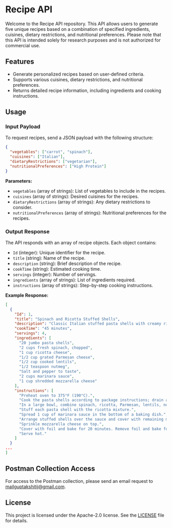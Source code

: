 # Recipe API

Welcome to the Recipe API repository. This API allows users to generate five unique recipes based on a combination of specified ingredients, cuisines, dietary restrictions, and nutritional preferences. Please note that this API is intended solely for research purposes and is not authorized for commercial use.

## Features

- Generate personalized recipes based on user-defined criteria.
- Supports various cuisines, dietary restrictions, and nutritional preferences.
- Returns detailed recipe information, including ingredients and cooking instructions.

## Usage

### Input Payload

To request recipes, send a JSON payload with the following structure:

```json
{
  "vegetables": ["carrot", "spinach"],
  "cuisines": ["Italian"],
  "dietaryRestrictions": ["vegetarian"],
  "nutritionalPreferences": ["High Protein"]
}
```

**Parameters:**

- `vegetables` (array of strings): List of vegetables to include in the recipes.
- `cuisines` (array of strings): Desired cuisines for the recipes.
- `dietaryRestrictions` (array of strings): Any dietary restrictions to consider.
- `nutritionalPreferences` (array of strings): Nutritional preferences for the recipes.

### Output Response

The API responds with an array of recipe objects. Each object contains:

- `Id` (integer): Unique identifier for the recipe.
- `title` (string): Name of the recipe.
- `description` (string): Brief description of the recipe.
- `cookTime` (string): Estimated cooking time.
- `servings` (integer): Number of servings.
- `ingredients` (array of strings): List of ingredients required.
- `instructions` (array of strings): Step-by-step cooking instructions.

**Example Response:**

```json
[
  {
    "Id": 1,
    "title": "Spinach and Ricotta Stuffed Shells",
    "description": "Classic Italian stuffed pasta shells with creamy ricotta and spinach, elevated with a high-protein twist.",
    "cookTime": "45 minutes",
    "servings": 4,
    "ingredients": [
      "20 jumbo pasta shells",
      "2 cups fresh spinach, chopped",
      "1 cup ricotta cheese",
      "1/2 cup grated Parmesan cheese",
      "1/2 cup cooked lentils",
      "1/2 teaspoon nutmeg",
      "Salt and pepper to taste",
      "2 cups marinara sauce",
      "1 cup shredded mozzarella cheese"
    ],
    "instructions": [
      "Preheat oven to 375°F (190°C).",
      "Cook the pasta shells according to package instructions; drain and set aside.",
      "In a large bowl, combine spinach, ricotta, Parmesan, lentils, nutmeg, salt, and pepper. Mix well.",
      "Stuff each pasta shell with the ricotta mixture.",
      "Spread 1 cup of marinara sauce in the bottom of a baking dish.",
      "Arrange stuffed shells over the sauce and cover with remaining marinara sauce.",
      "Sprinkle mozzarella cheese on top.",
      "Cover with foil and bake for 20 minutes. Remove foil and bake for an additional 10 minutes until bubbly.",
      "Serve hot."
    ]
  }
...
]
```

## Postman Collection Access

For access to the Postman collection, please send an email request to [mailguptakshitij@gmail.com](mailto:mailguptakshitij@gmail.com).

## License

This project is licensed under the Apache-2.0 license. See the [LICENSE](LICENSE) file for details.
